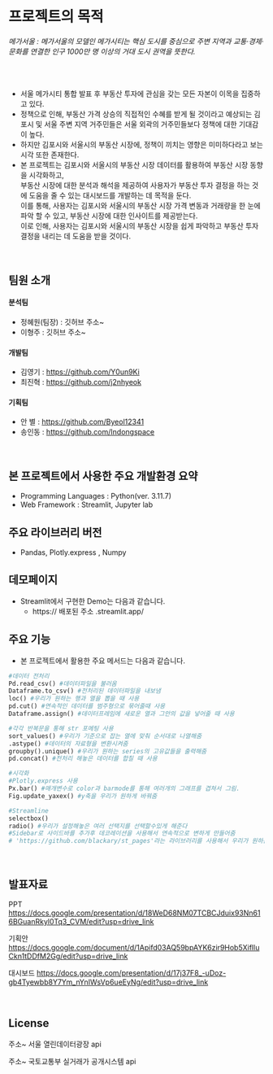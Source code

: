 # 프로젝트의 목적
###### 메가서울 : 메가서울의 모델인 메가시티는 핵심 도시를 중심으로 주변 지역과 교통·경제·문화를 연결한 인구 1000만 명 이상의 거대 도시 권역을 뜻한다.
<br>

- 서울 메가시티 통합 발표 후 부동산 투자에 관심을 갖는 모든 자본이 이목을 집중하고 있다.
- 정책으로 인해, 부동산 가격 상승의 직접적인 수혜를 받게 될 것이라고 예상되는 김포시 및 서울 주변 지역 거주민들은 서울 외곽의 거주민들보다 정책에 대한 기대감이 높다.
- 하지만 김포시와 서울시의 부동산 시장에, 정책이 끼치는 영향은 미미하다라고 보는 시각 또한 존재한다.  
- 본 프로젝트는 김포시와 서울시의 부동산 시장 데이터를 활용하여 부동산 시장 동향을 시각화하고, 
<br>부동산 시장에 대한 분석과 해석을 제공하여 사용자가 부동산 투자 결정을 하는 것에 도움을 줄 수 있는 대시보드를 개발하는 데 목적을 둔다. 
<br>이를 통해, 사용자는 김포시와 서울시의 부동산 시장 가격 변동과 거래량을 한 눈에 파악 할 수 있고, 부동산 시장에 대한 인사이트를 제공받는다. 
<br>이로 인해, 사용자는 김포시와 서울시의 부동산 시장을 쉽게 파악하고 부동산 투자 결정을 내리는 데 도움을 받을 것이다.

<br>

## 팀원 소개
#### 분석팀
  - 정혜원(팀장) : 깃허브 주소~
  - 이형주 : 깃허브 주소~
#### 개발팀
  - 김영기 : https://github.com/Y0un9Ki
  - 최진혁 : https://github.com/j2nhyeok
#### 기획팀
  - 안 별 : https://github.com/Byeol12341
  - 송인동 : https://github.com/Indongspace

<br>

## 본 프로젝트에서 사용한 주요 개발환경 요약 
  + Programming Languages : Python(ver. 3.11.7)
  + Web Framework : Streamlit, Jupyter lab

## 주요 라이브러리 버전
  + Pandas, Plotly.express , Numpy

## 데모페이지
- Streamlit에서 구현한 Demo는 다음과 같습니다.
  + https:// 배포된 주소 .streamlit.app/

 ## 주요 기능
 - 본 프로젝트에서 활용한 주요 메서드는 다음과 같습니다.

```python
#데이터 전처리
Pd.read_csv() #데이터파일을 불러옴
Dataframe.to_csv() #전처리된 데이터파일을 내보냄
loc() #우리가 원하는 행과 열을 뽑을 때 사용
pd.cut() #연속적인 데이터를 범주형으로 묶어줄때 사용
Dataframe.assign() #데이터프레임에 새로운 열과 그안의 값을 넣어줄 때 사용

#각각 반복문을 통해 str 포메팅 사용
sort_values() #우리가 기준으로 잡는 열에 맞춰 순서대로 나열해줌
.astype() #데이터의 자료형을 변환시켜줌
groupby().unique() #우리가 원하는 series의 고유값들을 출력해줌
pd.concat() #전처리 해놓은 데이터를 합칠 때 사용

#시각화
#Plotly.express 사용
Px.bar() #매개변수로 color과 barmode를 통해 여러개의 그래프를 겹쳐서 그림.
Fig.update_yaxex() #y축을 우리가 원하게 바꿔줌

#Streamline
selectbox()
radio() #우리가 설정해놓은 여러 선택지를 선택할수있게 해준다
#Sidebar로 사이드바를 추가후 데코레이션을 사용해서 연속적으로 변하게 만들어줌
# 'https://github.com/blackary/st_pages'라는 라이브러리를 사용해서 우리가 원하는 선택지를 선택할시 main화면에 화면을 띄워줌 여기에 다양한 코트를 보는 예시가 존재
```

<br>

## 발표자료 
PPT
https://docs.google.com/presentation/d/18WeD68NM07TCBCJduix93Nn616BGuanRkyl0Tq3_CVM/edit?usp=drive_link

기획안
https://docs.google.com/document/d/1Apifd03AQ59bpAYK6zir9Hob5XiflluCkn1tDDfM2Gg/edit?usp=drive_link

대시보드
https://docs.google.com/presentation/d/17j37F8_-uDoz-gb4Tyewbb8Y7Ym_nYnIWsVp6ueEyNg/edit?usp=drive_link

<br>

## License
주소~ 서울 열린데이터광장 api

주소~ 국토교통부 실거래가 공개시스템 api
